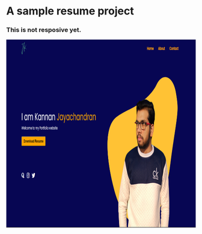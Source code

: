 # A sample resume project

### This is not resposive yet.

<img src="https://github.com/kannanjayachandran/WEB-DEV/blob/main/BASICS/PROJ9/img.png" width="800" height="500"/>
